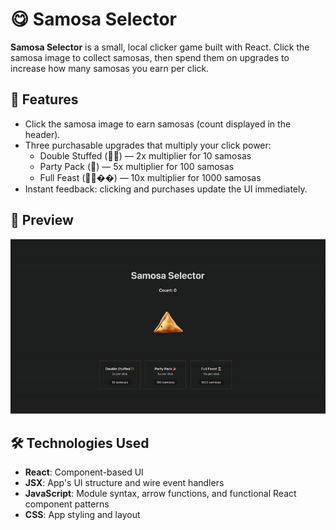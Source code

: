 # 😋 Samosa Selector
**Samosa Selector** is a small, local clicker game built with React. Click the samosa image to collect samosas, then spend them on upgrades to increase how many samosas you earn per click.

## 🚀 Features
- Click the samosa image to earn samosas (count displayed in the header).
- Three purchasable upgrades that multiply your click power:
  - Double Stuffed (👯‍♀️) — 2x multiplier for 10 samosas
  - Party Pack (🎉) — 5x multiplier for 100 samosas
  - Full Feast (👩🏽‍��) — 10x multiplier for 1000 samosas
- Instant feedback: clicking and purchases update the UI immediately.

## 📸 Preview
<img src="./public/preview.gif" alt="Samosa Selector Preview" width="850"/>

## 🛠️ Technologies Used
- **React**: Component-based UI
- **JSX**: App's UI structure and wire event handlers
- **JavaScript**: Module syntax, arrow functions, and functional React component patterns
- **CSS**: App styling and layout